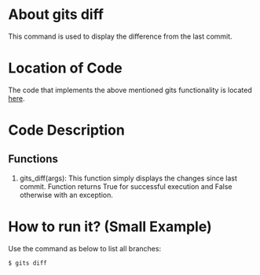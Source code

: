 # About gits diff
This command is used to display the difference from the last commit.

# Location of Code
The code that implements the above mentioned gits functionality is located [here](https://github.com/harshitpatel96/GITS/blob/master/code/gits_diff.py).

# Code Description
## Functions
1. gits_diff(args): 
This function simply displays the changes since last commit.
Function returns True for successful execution and False otherwise with an exception.

# How to run it? (Small Example)
Use the command as below to list all branches:
```
$ gits diff
```
